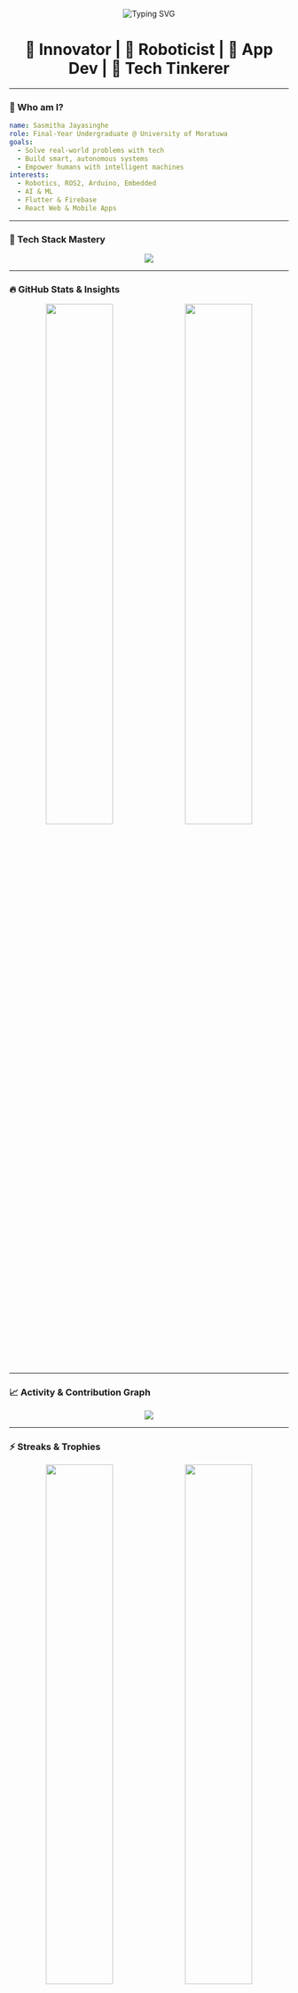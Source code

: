 <!-- GitHub Profile README for jayasinghesasmitha -->

<p align="center">
  <img src="https://readme-typing-svg.herokuapp.com?font=Fira+Code&size=24&duration=3000&pause=1000&color=6F00FF&center=true&vCenter=true&multiline=true&width=900&height=90&lines=Hey+there+%F0%9F%91%8B%2C+I'm+Sasmitha+Jayasinghe!;AI+%7C+IoT+%7C+Robotics+%7C+Mobile+Dev+%7C+Fullstack+Explorer;Let's+build+something+awesome+together+%F0%9F%9A%80" alt="Typing SVG">
</p>

<h1 align="center">🧠 Innovator | 🤖 Roboticist | 📱 App Dev | 🧩 Tech Tinkerer</h1>

---

### 📌 Who am I?
```yaml
name: Sasmitha Jayasinghe
role: Final-Year Undergraduate @ University of Moratuwa
goals:
  - Solve real-world problems with tech
  - Build smart, autonomous systems
  - Empower humans with intelligent machines
interests:
  - Robotics, ROS2, Arduino, Embedded
  - AI & ML
  - Flutter & Firebase
  - React Web & Mobile Apps
````

---

### 🚀 Tech Stack Mastery

<p align="center">
  <img src="https://skillicons.dev/icons?i=cpp,python,dart,js,ts,html,css,react,flutter,firebase,nodejs,mysql,mongodb,arduino,git,vscode,docker" />
</p>

---

### 🔥 GitHub Stats & Insights

<p align="center">
  <img width="49%" src="https://github-readme-stats.vercel.app/api?username=jayasinghesasmitha&show_icons=true&theme=tokyonight&count_private=true&hide_border=true" />
  <img width="49%" src="https://github-readme-stats.vercel.app/api/top-langs/?username=jayasinghesasmitha&layout=compact&theme=tokyonight&hide_border=true" />
</p>

---

### 📈 Activity & Contribution Graph

<p align="center">
  <img src="https://github-readme-activity-graph.vercel.app/graph?username=jayasinghesasmitha&theme=github-compact&area=true&hide_border=true" />
</p>

---

### ⚡ Streaks & Trophies

<p align="center">
  <img width="49%" src="https://streak-stats.demolab.com?user=jayasinghesasmitha&theme=tokyonight&hide_border=true" />
  <img width="49%" src="https://github-profile-trophy.vercel.app/?username=jayasinghesasmitha&theme=dracula&row=1&column=6&no-bg=true&no-frame=true" />
</p>

---

### 📚 Projects I'm Proud Of

| 💡 Project                      | 🚀 Tech Stack                 | 🔗 Links  |
| ------------------------------- | ----------------------------- | --------- |
| **ROS2 Bot Simulation**         | ROS2, URDF, Gazebo, C++       | [View](#) |
| **MoodSync Lamp**               | Flutter, Firebase, Emotion AI | [View](#) |
| **AI Book Recommender**         | Python, NLP, Streamlit        | [View](#) |
| **Voice-Controlled Wheelchair** | Arduino, Sensors, ML          | [View](#) |
| **BookEx Web App**              | React.js, Firebase            | [View](#) |

---

### 🎯 Currently Exploring

* 🔬 Computer Vision + Deep Learning
* 🛰️ ROS2 Navigation Stack
* ☁️ Cloud Functions + App Deployment
* 🧠 Neural Networks on Edge Devices
* 🔐 Firebase Auth + Firestore

---

### 🤝 Let's Connect!

<p align="center">
  <a href="https://www.linkedin.com/in/sasmitha-jayasinghe/" target="_blank">
    <img src="https://img.shields.io/badge/LinkedIn-0077B5.svg?&style=for-the-badge&logo=linkedin&logoColor=white" />
  </a>
  <a href="mailto:sasmitha.email@gmail.com">
    <img src="https://img.shields.io/badge/Gmail-D14836.svg?&style=for-the-badge&logo=gmail&logoColor=white" />
  </a>
  <a href="https://github.com/jayasinghesasmitha" target="_blank">
    <img src="https://img.shields.io/badge/GitHub-100000.svg?&style=for-the-badge&logo=github&logoColor=white" />
  </a>
</p>

---

### 💬 Quote I Live By

> “The best way to predict the future is to invent it.” — Alan Kay

---

<p align="center"><i>Made with ❤️ by Sasmitha | Powered by curiosity & coffee ☕</i></p>
```

---

## 📌 Next Steps:

1. Create a repo named **`jayasinghesasmitha`**
2. Add the above `README.md` to it.
3. Pin your best repos on your GitHub profile.
4. Update project links (`[View](#)`) with actual repo URLs.

---

Would you like help generating **project preview GIFs**, **badges for skills**, or **interactive portfolio cards** next?
